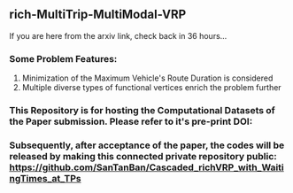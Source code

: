 ## rich-MultiTrip-MultiModal-VRP

If you are here from the arxiv link, check back in 36 hours...

### Some Problem Features:
1. Minimization of the Maximum Vehicle's Route Duration is considered
2. Multiple diverse types of functional vertices enrich the problem further

### This Repository is for hosting the Computational Datasets of the Paper submission. Please refer to it's pre-print DOI: 

### Subsequently, after acceptance of the paper, the codes will be released by making this connected private repository public: https://github.com/SanTanBan/Cascaded_richVRP_with_WaitingTimes_at_TPs
